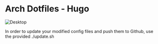 # Arch Dotfiles - Hugo

![Desktop](https://i.imgur.com/Ov4j67e.jpeg)

In order to update your modified config files and push them to Github, use the provided ./update.sh
